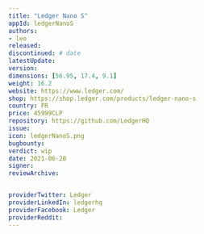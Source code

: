 ```yaml
---
title: "Ledger Nano S"
appId: ledgerNanoS
authors:
- leo
released: 
discontinued: # date
latestUpdate: 
version: 
dimensions: [56.95, 17.4, 9.1]
weight: 16.2
website: https://www.ledger.com/
shop: https://shop.ledger.com/products/ledger-nano-s
country: FR
price: 45999CLP
repository: https://github.com/LedgerHQ
issue: 
icon: ledgerNanoS.png
bugbounty: 
verdict: wip
date: 2021-06-20
signer: 
reviewArchive:


providerTwitter: Ledger
providerLinkedIn: ledgerhq
providerFacebook: Ledger
providerReddit: 
---
```



